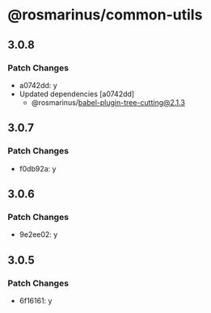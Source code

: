 # @rosmarinus/common-utils

## 3.0.8

### Patch Changes

- a0742dd: y
- Updated dependencies [a0742dd]
  - @rosmarinus/babel-plugin-tree-cutting@2.1.3

## 3.0.7

### Patch Changes

- f0db92a: y

## 3.0.6

### Patch Changes

- 9e2ee02: y

## 3.0.5

### Patch Changes

- 6f16161: y
